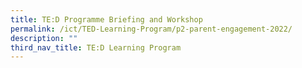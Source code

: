 ```yaml
---
title: TE:D Programme Briefing and Workshop
permalink: /ict/TED-Learning-Program/p2-parent-engagement-2022/
description: ""
third_nav_title: TE:D Learning Program
---
```

